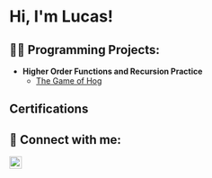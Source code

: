 <h1>Hi, I'm Lucas! </h1>

<h2>👨‍💻 Programming Projects:</h2>

- <b>Higher Order Functions and Recursion Practice</b>
  - [The Game of Hog]()

<h2>Certifications</h2>



<h2> 🤳 Connect with me:</h2>

[<img align="left" alt="LucasSmith | LinkedIn" width="22px" src="https://cdn.jsdelivr.net/npm/simple-icons@v3/icons/linkedin.svg" />][linkedin]


[linkedin]: https://www.linkedin.com/in/luke-smith95/
